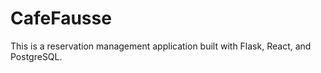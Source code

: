# CafeFausse

This is a reservation management application built with Flask, React, and PostgreSQL.

